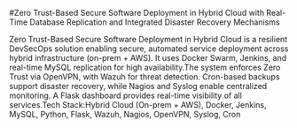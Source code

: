 #Zero Trust-Based Secure Software Deployment in Hybrid Cloud with Real-Time Database Replication and Integrated Disaster Recovery Mechanisms

Zero Trust-Based Secure Software Deployment in Hybrid Cloud is a resilient DevSecOps solution enabling secure, automated service deployment across hybrid infrastructure (on-prem + AWS). It uses Docker Swarm, Jenkins, and real-time MySQL replication for high availability.The system enforces Zero Trust via OpenVPN, with Wazuh for threat detection. Cron-based backups support disaster recovery, while Nagios and Syslog enable centralized monitoring. A Flask dashboard provides real-time visibility of all services.Tech Stack:Hybrid Cloud (On-prem + AWS), Docker, Jenkins, MySQL, Python, Flask, Wazuh, Nagios, OpenVPN, Syslog, Cron
